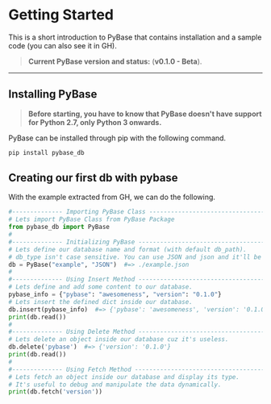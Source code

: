 # Getting Started

This is a short introduction to PyBase that contains
installation and a sample code (you can also see it in GH).

> **Current PyBase version and status:** (**v0.1.0 - Beta**).

------

## Installing PyBase

> **Before starting, you have to know that PyBase doesn't
> have support for Python 2.7, only Python 3 onwards.**

PyBase can be installed through pip with the following command.
```sh
pip install pybase_db
```

## Creating our first db with pybase

With the example extracted from GH, we can do the following.
```py
#-------------- Importing PyBase Class ---------------------------------------
# Lets import PyBase Class from PyBase Package
from pybase_db import PyBase
#
#-------------- Initializing PyBase ------------------------------------------
# Lets define our database name and format (with default db_path).
# db_type isn't case sensitive. You can use JSON and json and it'll be valid.
db = PyBase("example", "JSON")  #=> ./example.json
#
#-------------- Using Insert Method ------------------------------------------
# Lets define and add some content to our database.
pybase_info = {"pybase": "awesomeness", "version": "0.1.0"}
# Lets insert the defined dict inside our database.
db.insert(pybase_info)  #=> {'pybase': 'awesomeness', 'version': '0.1.0'}
print(db.read())
#
#-------------- Using Delete Method ------------------------------------------
# Lets delete an object inside our database cuz it's useless.
db.delete('pybase')  #=> {'version': '0.1.0'}
print(db.read())
#
#-------------- Using Fetch Method -------------------------------------------
# Lets fetch an object inside our database and display its type.
# It's useful to debug and manipulate the data dynamically.
print(db.fetch('version'))
```
